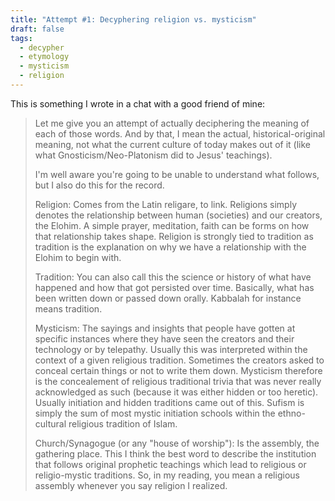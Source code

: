 ```yaml
---
title: "Attempt #1: Decyphering religion vs. mysticism"
draft: false
tags:
  - decypher
  - etymology
  - mysticism
  - religion
---
```


This is something I wrote in a chat with a good friend of mine:

> Let me give you an attempt of actually deciphering the meaning of each of those words. And by that, I mean the actual, historical-original meaning, not what the current culture of today makes out of it (like what Gnosticism/Neo-Platonism did to Jesus' teachings).
>
> I'm well aware you're going to be unable to understand what follows, but I also do this for the record.
>
> Religion: Comes from the Latin religare, to link. Religions simply denotes the relationship between human (societies) and our creators, the Elohim. A simple prayer, meditation, faith can be forms on how that relationship takes shape. Religion is strongly tied to tradition as tradition is the explanation on why we have a relationship with the Elohim to begin with.
>
> Tradition: You can also call this the science or history of what have happened and how that got persisted over time. Basically, what has been written down or passed down orally. Kabbalah for instance means tradition.
>
> Mysticism: The sayings and insights that people have gotten at specific instances where they have seen the creators and their technology or by telepathy. Usually this was interpreted within the context of a given religious tradition. Sometimes the creators asked to conceal certain things or not to write them down. Mysticism therefore is the concealement of religious traditional trivia that was never really acknowledged as such (because it was either hidden or too heretic). Usually initiation and hidden traditions came out of this. Sufism is simply the sum of most mystic initiation schools within the ethno-cultural religious tradition of Islam.
>
> Church/Synagogue (or any "house of worship"): Is the assembly, the gathering place. This I think the best word to describe the institution that follows original prophetic teachings which lead to religious or religio-mystic traditions. So, in my reading, you mean a religious assembly whenever you say religion I realized.
